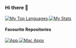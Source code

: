 ### Hi there 👋



<!-- All for the aesthetics, from https://github.com/anuraghazra/github-readme-stats -->
<a href="https://github.com/SoloUnity?tab=repositories">
   <img align="center" src="https://github-readme-stats.vercel.app/api/top-langs/?username=SoloUnity&hide=css,html&layout=compact" alt="My Top Languages">
</a>

<a href="https://github.com/SoloUnity?tab=repositories">
   <img align="center" src="https://github-readme-stats.vercel.app/api?username=SoloUnity&layout=compact" alt="My Stats">
</a>

#### Favourite Repositories
<a href="https://github.com/SoloUnity/Final-Project-App">
   <img align="center" src="https://github-readme-stats.vercel.app/api/pin/?username=SoloUnity&repo=Final-Project-App" alt="App">
</a>

<a href="https://github.com/SoloUnity/macos-apps-and-enhancements">
   <img align="center" src="https://github-readme-stats.vercel.app/api/pin/?username=SoloUnity&repo=macos-apps-and-enhancements" alt="Mac Apps">
</a>
